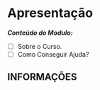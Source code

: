 <!-- TITLE -->

# Apresentação

 ***Conteúdo do Modulo:***

* [ ] Sobre o Curso.
* [ ] Como Conseguir Ajuda?
<!-- TABLE OF CONTENTS -->
<!-- ## TABELA DE CONTEÚDO -->

<!-- * [Vista por cima](#vista-por-cima) -->
<!--  * [Foto da tela](#foto-da-tela) -->
<!--  * [Links](#links) -->
<!-- * [Meu processo](#meu-processo) -->
<!--  * [Construído com](#construido-com) -->
<!--  * [O que aprendi](#o-que-aprendi) -->
<!--  * [Desenvolvimento contínuo](#desenvolvimento-contínuo) -->
<!--  * [Recuso úteis](#recursos-úteis) -->
<!-- * [Autor](#autor) -->
<!-- * [Agradecimentos](#agradecimentos) -->
<!-- * [Informações](#informações) -->

<!-- OVERVIEW -->
<!-- ## VISTA POR CIMA -->

<!-- SCREENSHOT -->
<!-- ### FOTO DA TELA -->

<!-- LINKS -->
<!-- ### LINKS -->

<!-- MY PROCESS -->
<!-- ## MEU PROCESSO -->

<!-- BUILT WITH -->
<!-- ### CONSTRUÍDO COM -->

<!-- WHAT I LEARNED -->
<!-- ### O QUE APRENDI -->

<!-- CONTINUED DEVELOPMENT -->
<!-- ### DESENVOLVIMENTO CONTÍNUO -->

<!-- USEFUL RESOURCES -->
<!-- ### RECURSOS ÚTEIS -->

<!-- AUTHOR -->
<!-- ## AUTOR -->

<!-- ACKNOWLEDGMENTS -->
<!-- ## AGRADECIMENTOS -->

<!-- INFORMATION -->
## INFORMAÇÕES

<!-- ![Visitors](https://api.visitorbadge.io/api/visitors?path=Devsgeeknerd%2F&label=VISITANTES&labelColor=%23f9e64f&countColor=%23008000&style=plastic "Total de Visitas") -->
&nbsp;
<!-- ![followers](https://img.shields.io/github/followers/Devsgeeknerd?style=plastic&label=SEGUIDORES&labelColor=f9e64f "Total de Seguidores") -->
&nbsp;
<!-- ![watchers](https://img.shields.io/github/watchers/Devsgeeknerd/?style=plastic&label=OBSERVADORES&labelColor=f9e64f "Total de Observadores") -->
&nbsp;
<!-- ![stars](https://img.shields.io/github/stars/Devsgeeknerd/?style=plastic&label=ESTRELAS&labelColor=f9e64f "Total de Estrelas Recebidas") -->
&nbsp;
<!-- ![forks](https://img.shields.io/github/forks/Devsgeeknerd/?style=plastic&label=BIFURCAÇÕES&labelColor=f9e64f "Total de Bifurcações") -->
&nbsp;
<!-- ![repo size](https://img.shields.io/github/repo-size/Devsgeeknerd/?style=plastic&label=TAMANHO&labelColor=f9e64f "Tamanho do Repositório") -->
&nbsp;
<!-- ![license](https://img.shields.io/github/license/Devsgeeknerd/?style=plastic&label=LICENÇA&labelColor=f9e64f "Licença do Repositório") -->
